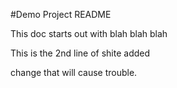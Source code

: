 #Demo Project README

This doc starts out with blah blah blah

This is the 2nd line of shite added

change that will cause trouble.


